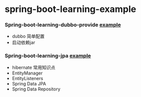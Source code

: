 # spring-boot-learning-example



### Spring-boot-learning-dubbo-provide [example](https://github.com/lianpeng0011/spring-boot-learning-example/tree/master/spring-boot-learning-dubbo-provide)

- dubbo 简单配置
- 启动依赖jar



### Spring-boot-learning-jpa  [example](https://github.com/lianpeng0011/spring-boot-learning-example/tree/master/spring-boot-learning-jpa)

- hibernate 常用知识点
- EntityManager
- EntityListeners
- Spring Data JPA
- Spring Data Repository

